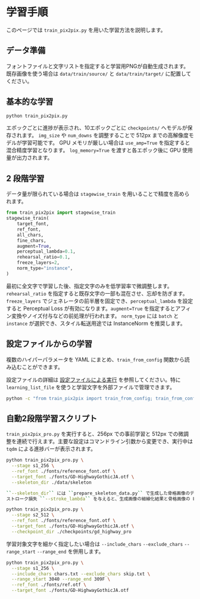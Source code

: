 # 学習手順

このページでは `train_pix2pix.py` を用いた学習方法を説明します。

## データ準備

フォントファイルと文字リストを指定すると学習用PNGが自動生成されます。既存画像を使う場合は `data/train/source/` と `data/train/target/` に配置してください。

## 基本的な学習

```bash
python train_pix2pix.py
```
エポックごとに進捗が表示され、10エポックごとに `checkpoints/` へモデルが保存されます。
`img_size` や `num_downs` を調整することで 512px までの高解像度モデルが学習可能です。
GPU メモリが厳しい場合は `use_amp=True` を指定すると混合精度学習となります。
`log_memory=True` を渡すと各エポック後に GPU 使用量が出力されます。

## 2 段階学習

データ量が限られている場合は `stagewise_train` を用いることで精度を高められます。

```python
from train_pix2pix import stagewise_train
stagewise_train(
    target_font,
    ref_font,
    all_chars,
    fine_chars,
    augment=True,
    perceptual_lambda=0.1,
    rehearsal_ratio=0.1,
    freeze_layers=2,
    norm_type="instance",
)
```

最初に全文字で学習した後、指定文字のみを低学習率で微調整します。`rehearsal_ratio` を指定すると既存文字の一部も混在させ、忘却を防ぎます。`freeze_layers` でジェネレータの前半層を固定でき、`perceptual_lambda` を設定すると Perceptual Loss が有効になります。`augment=True` を指定するとアフィン変換やノイズ付与などの前処理が行われます。
`norm_type` には `batch` と `instance` が選択でき、スタイル転送用途では InstanceNorm を推奨します。

## 設定ファイルからの学習

複数のハイパーパラメータを YAML にまとめ、`train_from_config` 関数から読み込むことができます。

設定ファイルの詳細は [設定ファイルによる実行](../configuration.md) を参照してください。特に `learning_list_file` を使うと学習文字を外部ファイルで管理できます。

```bash
python -c "from train_pix2pix import train_from_config; train_from_config('conf.yaml')"
```


## 自動2段階学習スクリプト

`train_pix2pix_pro.py` を実行すると、256px での事前学習と 512px での微調整を連続で行えます。主要な設定はコマンドライン引数から変更でき、実行中は `tqdm` による進捗バーが表示されます。

```bash
python train_pix2pix_pro.py \
  --stage s1_256 \
  --ref_font ./fonts/reference_font.otf \
  --target_font ./fonts/GD-HighwayGothicJA.otf \
  --skeleton_dir ./data/skeleton

``--skeleton_dir`` には ``prepare_skeleton_data.py`` で生成した骨格画像のディレクトリを指定します。指定しない場合は1チャネル入力となります。
ストローク損失 ``--stroke_lambda`` を与えると、生成画像の細線化結果と骨格画像の L1 距離を損失に加えます。

python train_pix2pix_pro.py \
  --stage s2_512 \
  --ref_font ./fonts/reference_font.otf \
  --target_font ./fonts/GD-HighwayGothicJA.otf \
  --checkpoint_dir ./checkpoints/gd_highway_pro
```

学習対象文字を細かく指定したい場合は ``--include_chars`` ``--exclude_chars``
``--range_start`` ``--range_end`` を併用します。

```bash
python train_pix2pix_pro.py \
  --stage s1_256 \
  --include_chars chars.txt --exclude_chars skip.txt \
  --range_start 3040 --range_end 309F \
  --ref_font ./fonts/ref.otf \
  --target_font ./fonts/GD-HighwayGothicJA.otf
```

